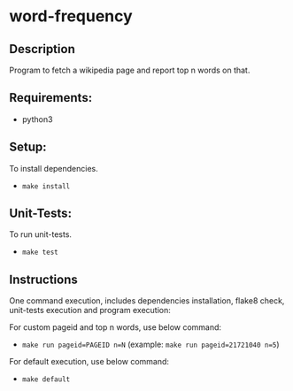 # word-frequency
## Description
Program to fetch a wikipedia page and report top n words on that.

## Requirements:
* python3

## Setup:
To install dependencies.
* `make install`

## Unit-Tests:
To run unit-tests.
* `make test`

## Instructions
One command execution, includes dependencies installation, flake8 check, unit-tests execution and program execution:

For custom pageid and top n words, use below command:
* `make run pageid=PAGEID n=N` (example: `make run pageid=21721040 n=5`)

For default execution, use below command:
* `make default`